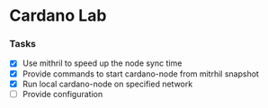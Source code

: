 # Cardano Lab

### Tasks

- [x] Use mithril to speed up the node sync time
- [x] Provide commands to start cardano-node from mitrhil snapshot
- [x] Run local cardano-node on specified network 
- [ ] Provide configuration
